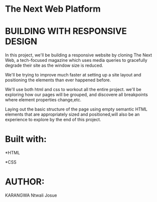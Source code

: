 # The Next Web Platform
# BUILDING WITH RESPONSIVE DESIGN

In this project,  we'll be building a responsive website by cloning The Next Web, a tech-focused magazine which uses media queries to gracefully degrade their site as the window size is reduced.

We'll be trying to improve  much faster at setting up a site layout and positioning the elements than ever happened before.

We'll use both html and css to workout all the entire project.  we'll be exploring how our pages will be grouped, and discovere all breakpoints where element properties change,etc.

Laying out the basic structure of the page using empty semantic HTML elements that are appropriately sized and positioned,will also be an experience to explore by the end of this project.

# Built with:
*HTML

*CSS

# AUTHOR:
KARANGWA Ntwali Josue